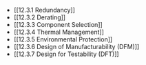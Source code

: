 

- [[12.3.1 Redundancy]]
- [[12.3.2 Derating]]
- [[12.3.3 Component Selection]]
- [[12.3.4 Thermal Management]]
- [[12.3.5 Environmental Protection]]
- [[12.3.6 Design of Manufacturability (DFM)]]
- [[12.3.7 Design for Testability (DFT)]]